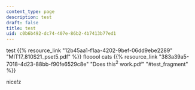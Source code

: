 ```yaml
---
content_type: page
description: test
draft: false
title: test
uid: c0b6b492-dc74-407e-86b2-4b7413b77ed1
---
```

test {{% resource_link "12b45aa1-f1aa-4202-9bef-06dd9ebe2289" "MIT17\_810S21\_pset5.pdf" %}} flooool cats {{% resource_link "383a39a5-7018-4d23-88bb-f90fe6529c8e" "Does this<sup>2</sup> work.pdf" "#test_fragment" %}}

nice!z